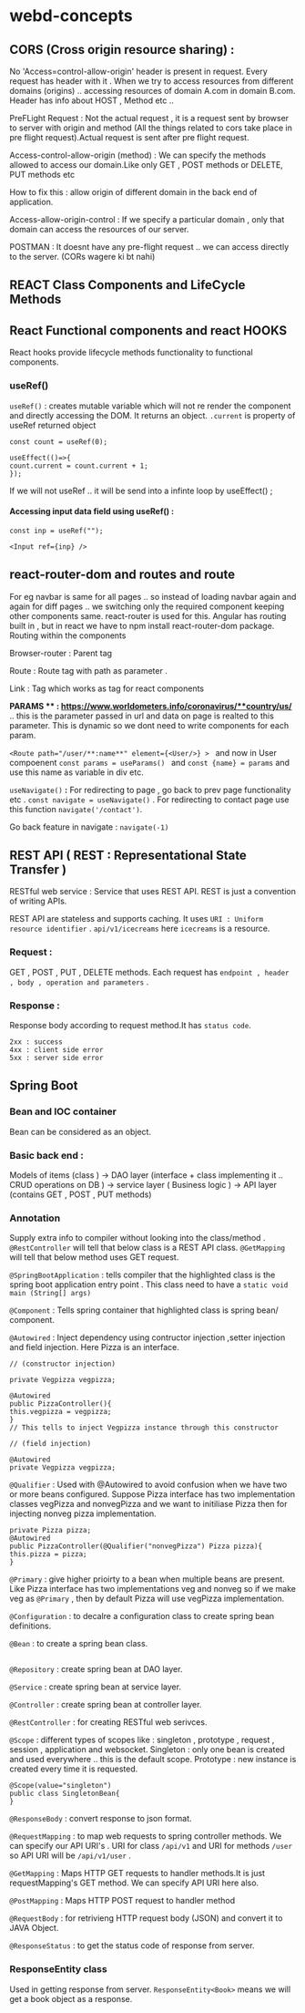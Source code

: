 # webd-concepts

## CORS (Cross origin resource sharing) :
No 'Access=control-allow-origin' header is present in request. Every request has header with it . When we try to access resources from different domains (origins) .. accessing resources of domain A.com in domain 
B.com. Header has info about HOST , Method etc .. 

PreFLight Request :  Not the actual request , it is a request sent by browser to server with origin and method (All the things related to cors take place in pre flight request).Actual request is sent
after pre flight request.

Access-control-allow-origin (method) : We can specify the methods allowed to access our domain.Like only GET , POST methods or DELETE, PUT methods etc

How to fix this : allow origin of different domain in the back end of application. 

Access-allow-origin-control : If we specify a particular domain , only that domain can access the resources of our server. 
  
POSTMAN : It doesnt have any pre-flight request .. we can access directly to the server. (CORs wagere ki bt nahi)


## REACT Class Components and LifeCycle Methods

## React Functional components and react HOOKS
React hooks provide lifecycle methods functionality to functional components.


  ### useRef()
`useRef()` : creates mutable variable which will not re render the component and directly accessing the DOM. It returns an object. `.current` is property of useRef returned object
```
const count = useRef(0);

useEffect(()=>{
count.current = count.current + 1; 
});

```
If we will not useRef .. it will be send into a infinte loop by useEffect() ; 

#### Accessing input data field using useRef() :
```
const inp = useRef("");

<Input ref={inp} />
```


## react-router-dom and routes and route
For eg navbar is same for all pages .. so instead of loading navbar again and again for diff pages .. we switching only the required component keeping other components same.
react-router is used for this. Angular has routing built in , but in react we have to npm install react-router-dom package. 
Routing within the components 

Browser-router : Parent tag 

Route : Route tag with path as parameter .

Link : Tag which works as <a> tag for react components

**PARAMS ** : https://www.worldometers.info/coronavirus/**country/us/**  .. this is the parameter passed in url and data on page is realted to this parameter. This is dynamic so we dont need to write 
components for each param. 

`<Route path="/user/**:name**" element={<User/>} > ` and now in  User compoenent `const params = useParams() ` and `const {name} = params` and use this name as variable in div etc.

`useNavigate()` **:** For redirecting to page , go back to prev page functionality etc . `const navigate = useNavigate()` . For redirecting to contact page use this function `navigate('/contact')`.

Go back feature in navigate : `navigate(-1)` 


## REST API ( REST : Representational State Transfer )
RESTful web service : Service that uses REST API. REST is just a convention of writing APIs.

REST API are stateless and supports caching. It uses `URI : Uniform resource identifier` . `api/v1/icecreams` here `icecreams` is a resource.
### Request : 
GET , POST , PUT , DELETE methods. Each request has `endpoint , header , body , operation and parameters` . 

### Response :
Response body according to request method.It has `status code`.
```
2xx : success
4xx : client side error
5xx : server side error
```



## Spring Boot 

### Bean and IOC container
Bean can be considered as an object. 
 
### Basic back end : 
Models of items (class ) -> DAO layer (interface + class implementing it .. CRUD operations on DB ) -> service layer ( Business logic ) -> API layer (contains GET , POST , PUT methods)

### Annotation
Supply extra info to compiler without looking into the class/method . `@RestController` will tell that below class is a REST API  class. `@GetMapping` will tell that below method uses GET request. 

`@SpringBootApplication` : tells compiler that the highlighted class is the spring boot application entry point . This class need to have a `static void main (String[] args)` 

`@Component` : Tells spring container that highlighted class is spring bean/ component.

`@Autowired` : Inject dependency using contructor injection ,setter injection and field injection. Here Pizza is an interface.
```
// (constructor injection)

private Vegpizza vegpizza;

@Autowired
public PizzaController(){
this.vegpizza = vegpizza;
}
// This tells to inject Vegpizza instance through this constructor 
```

```
// (field injection)

@Autowired
private Vegpizza vegpizza;

```

`@Qualifier` : Used with @Autowired to avoid confusion when we have two or more beans configured. Suppose Pizza interface has two implementation classes vegPizza and nonvegPizza and we want to initiliase Pizza
then for injecting nonveg pizza implementation.
```
private Pizza pizza;
@Autowired
public PizzaController(@Qualifier("nonvegPizza") Pizza pizza){
this.pizza = pizza;
}
```
`@Primary` : give higher prioirty to a bean when multiple beans are present. Like Pizza interface has two implementations veg and nonveg so if we make veg as `@Primary` , then by default Pizza will use 
vegPizza implementation.

`@Configuration` : to decalre a configuration class to create spring bean definitions.

`@Bean` : to create a spring bean class.
```

```

`@Repository` : create spring bean at DAO layer.

`@Service` : create spring bean at service layer.

`@Controller` : create spring bean at controller layer.

`@RestController` : for creating RESTful web serivces.

`@Scope` : different types of scopes like : singleton , prototype , request , session , application and websocket. Singleton : only one bean is created and used everywhere .. this is the default scope. Prototype : new instance is created every time it is requested.
```
@Scope(value="singleton")
public class SingletonBean{
}
```

`@ResponseBody` : convert response to json format.

 `@RequestMapping` : to map web requests to spring controller methods. We can specify our API URI's . URI for class `/api/v1` and URI for methods `/user` so API URI will be `/api/v1/user` .

`@GetMapping` : Maps HTTP GET requests to handler methods.It is just requestMapping's GET method. We can specify API URI here also.

`@PostMapping` : Maps HTTP POST request to handler method

`@RequestBody` : for retrivieng HTTP request body (JSON) and convert it to JAVA Object.

`@ResponseStatus` : to get the status code of response from server.



### ResponseEntity class
Used in getting response from server. `ResponseEntity<Book>` means we will get a book object as a response. 







